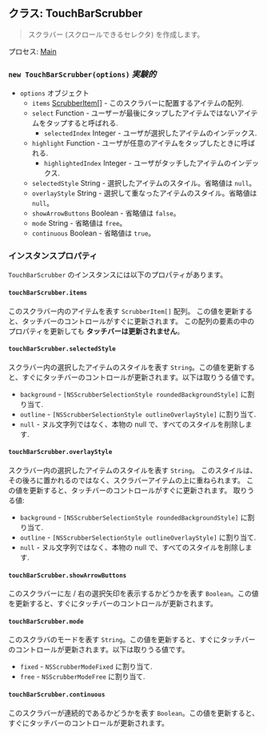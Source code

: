## クラス: TouchBarScrubber

> スクラバー (スクロールできるセレクタ) を作成します。

プロセス: [Main](../tutorial/quick-start.md#main-process)

### `new TouchBarScrubber(options)` *実験的*

* `options` オブジェクト 
  * `items` [ScrubberItem[]](structures/scrubber-item.md) - このスクラバーに配置するアイテムの配列.
  * `select` Function - ユーザーが最後にタップしたアイテムではないアイテムをタップすると呼ばれる. 
    * `selectedIndex` Integer - ユーザが選択したアイテムのインデックス.
  * `highlight` Function - ユーザが任意のアイテムをタップしたときに呼ばれる. 
    * `highlightedIndex` Integer - ユーザがタッチしたアイテムのインデックス.
  * `selectedStyle` String - 選択したアイテムのスタイル。省略値は `null`。
  * `overlayStyle` String - 選択して重なったアイテムのスタイル。省略値は `null`。
  * `showArrowButtons` Boolean - 省略値は `false`。
  * `mode` String - 省略値は `free`。
  * `continuous` Boolean - 省略値は `true`。

### インスタンスプロパティ

`TouchBarScrubber` のインスタンスには以下のプロパティがあります。

#### `touchBarScrubber.items`

このスクラバー内のアイテムを表す `ScrubberItem[]` 配列。 この値を更新すると、タッチバーのコントロールがすぐに更新されます。 この配列の要素の中のプロパティを更新しても **タッチバーは更新されません**。

#### `touchBarScrubber.selectedStyle`

スクラバー内の選択したアイテムのスタイルを表す `String`。この値を更新すると、すぐにタッチバーのコントロールが更新されます。以下は取りうる値です。

* `background` - `[NSScrubberSelectionStyle roundedBackgroundStyle]` に割り当て.
* `outline` - `[NSScrubberSelectionStyle outlineOverlayStyle]` に割り当て.
* `null` - ヌル文字列ではなく、本物の null で、すべてのスタイルを削除します.

#### `touchBarScrubber.overlayStyle`

スクラバー内の選択したアイテムのスタイルを表す `String`。 このスタイルは、その後ろに置かれるのではなく、スクラバーアイテムの上に重ねられます。 この値を更新すると、タッチバーのコントロールがすぐに更新されます。 取りうる値:

* `background` - `[NSScrubberSelectionStyle roundedBackgroundStyle]` に割り当て.
* `outline` - `[NSScrubberSelectionStyle outlineOverlayStyle]` に割り当て.
* `null` - ヌル文字列ではなく、本物の null で、すべてのスタイルを削除します.

#### `touchBarScrubber.showArrowButtons`

このスクラバーに左 / 右の選択矢印を表示するかどうかを表す `Boolean`。この値を更新すると、すぐにタッチバーのコントロールが更新されます。

#### `touchBarScrubber.mode`

このスクラバのモードを表す `String`。この値を更新すると、すぐにタッチバーのコントロールが更新されます。以下は取りうる値です。

* `fixed` - `NSScrubberModeFixed` に割り当て.
* `free` - `NSScrubberModeFree` に割り当て.

#### `touchBarScrubber.continuous`

このスクラバーが連続的であるかどうかを表す `Boolean`。この値を更新すると、すぐにタッチバーのコントロールが更新されます。